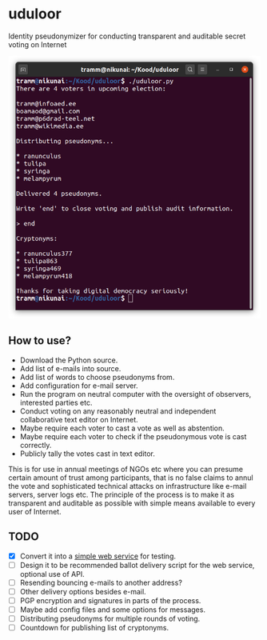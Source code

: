 # uduloor
Identity pseudonymizer for conducting transparent and auditable secret voting on Internet

![Screenshot of a test run](uduloor-screenshot.png)

## How to use?

* Download the Python source.
* Add list of e-mails into source.
* Add list of words to choose pseudonyms from.
* Add configuration for e-mail server.
* Run the program on neutral computer with the oversight of observers, interested parties etc.
* Conduct voting on any reasonably neutral and independent collaborative text editor on Internet.
* Maybe require each voter to cast a vote as well as abstention.
* Maybe require each voter to check if the pseudonymous vote is cast correctly. 
* Publicly tally the votes cast in text editor.

This is for use in annual meetings of NGOs etc where you can presume certain amount of trust among participants, that is no false claims to annul the vote and sophisticated technical attacks on infrastructure like e-mail servers, server logs etc. The principle of the process is to make it as transparent and auditable as possible with simple means available to every user of Internet.

## TODO

* [x] Convert it into a [simple web service](https://github.com/infoaed/pseudovote) for testing.
* [ ] Design it to be recommended ballot delivery script for the web service, optional use of API.
* [ ] Resending bouncing e-mails to another address?
* [ ] Other delivery options besides e-mail.
* [ ] PGP encryption and signatures in parts of the process.
* [ ] Maybe add config files and some options for messages.
* [ ] Distributing pseudonyms for multiple rounds of voting.
* [ ] Countdown for publishing list of cryptonyms.
